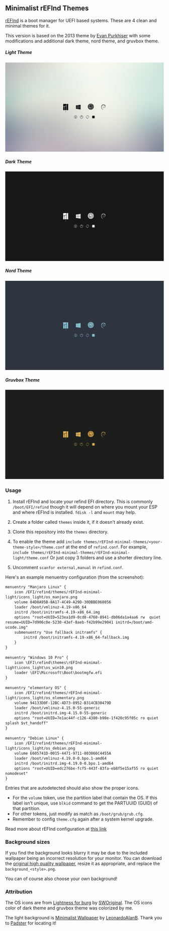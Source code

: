 ## Minimalist rEFInd Themes

[rEFInd](http://www.rodsbooks.com/refind/) is a boot manager for UEFI based systems. These are 4 clean and minimal themes for it.

This version is based on the 2013 theme by [Evan Purkhiser][evan] with some modifications and additional dark theme, nord theme, and gruvbox theme.

##### Light Theme
![rEFInd Minimalist Light Theme](./screenshots/screenshot_light.png)
##### Dark Theme
![rEFInd Minimalist Dark Theme](./screenshots/screenshot_dark.png)
##### Nord Theme
![rEFInd Minimalist Nord Theme](./screenshots/screenshot_nord.png)
##### Gruvbox Theme
![rEFInd Minimalist Gruvbox Theme](./screenshots/screenshot_gruvbox.png)

### Usage

 1. Install rEFInd and locate your refind EFI directory. This is commonly `/boot/EFI/refind`
    though it will depend on where you mount your ESP and where rEFInd is installed. 
    `fdisk -l` and `mount` may help.

 2. Create a folder called `themes` inside it, if it doesn't already exist.

 3. Clone this repository into the `themes` directory.

 4. To enable the theme add `include themes/rEFInd-minimal-themes/<your-theme-style>/theme.conf` at the end of `refind.conf`. 
 For example, `include themes/rEFInd-minimal-themes/rEFInd-minimal-light/theme.conf`
 Or just copy 3 folders and use a shorter directory line.
5. Uncomment `scanfor external,manual` in `refind.conf`.

Here's an example menuentry configuration (from the screenshot):

```nginx
menuentry "Manjaro Linux" {
    icon /EFI/refind/themes/rEFInd-minimal-light/icons_light/os_manjaro.png
    volume 84D8A95B-8A17-4C49-A29D-30DBBE068056
    loader /boot/vmlinuz-4.19-x86_64
    initrd /boot/initramfs-4.19-x86_64.img
    options "root=UUID=523ea1d9-0cd0-4760-8941-db06da1a4aa6 rw  quiet resume=UUID=7d906c0e-5230-43ef-8aeb-f42b99e29041 initrd=/boot/amd-ucode.img"
    submenuentry "Use fallback initramfs" {
        initrd /boot/initramfs-4.19-x86_64-fallback.img
    }
}

menuentry "Windows 10 Pro" {
    icon \EFI\refind\themes\rEFInd-minimal-light\icons_light\os_win10.png
    loader \EFI\Microsoft\Boot\bootmgfw.efi
}

menuentry "elementary OS" {
    icon /EFI/refind/themes/rEFInd-minimal-light/icons_light/os_elementary.png
    volume 94133D0F-12BC-4D73-8952-B314CB30479D
    loader /boot/vmlinuz-4.15.0-55-generic
    initrd /boot/initrd.img-4.15.0-55-generic
    options "root=UUID=7e1ac44f-c126-4380-b90e-1f420c95f05c ro quiet splash $vt_handoff"
}

menuentry "Debian Linux" {
    icon /EFI/refind/themes/rEFInd-minimal-light/icons_light/os_debian.png
    volume E605741D-0015-4471-9711-803066C4455A
    loader /boot/vmlinuz-4.19.0-0.bpo.1-amd64
    initrd /boot/initrd.img-4.19.0-0.bpo.1-amd64
    options "root=UUID=edc276be-fcf5-443f-83fa-eb8f5e15af55 ro quiet nomodeset"
}
```

Entries that are autodetected should also show the proper icons.
* For the `volume` token, use the partition label that contain the OS.
If this label isn't unique, use `blkid` command to get the PARTUUID (GUID) of that partition.
* For other tokens, just modify as match as `/boot/grub/grub.cfg`.
* Remember to config `theme.cfg` again after a system kernel upgrade.

Read more about rEFInd configuration at [this link][refind-config]

### Background sizes

If you find the background looks blurry it may be due to the included wallpaper being an incorrect resolution for your monitor. You can download the [original high quality wallpaper][wallpaper], resize it as appropriate, and replace the `background_<style>.png`.

You can of course also choose your own background!

### Attribution

The OS icons are from [Lightness for burg][icons] by [SWOriginal][icon-author].
The OS icons color of dark theme and gruvbox theme was colorized by me.

The light background is [Minimalist Wallpaper][wallpaper] by [LeonardoAIanB][wallpaper-author]. Thank you to [Padster][padster] for locating it!

[evan]: https://github.com/EvanPurkhiser/rEFInd-minimal
[icons]: http://sworiginal.deviantart.com/art/Lightness-for-burg-181461810
[icon-author]: http://sworiginal.deviantart.com/

[padster]: https://github.com/theRealPadster
[wallpaper]: http://leonardoalanb.deviantart.com/art/Minimalist-wallpaper-295519786
[wallpaper-author]: http://leonardoalanb.deviantart.com/
[refind-config]: https://www.rodsbooks.com/refind/configfile.html

